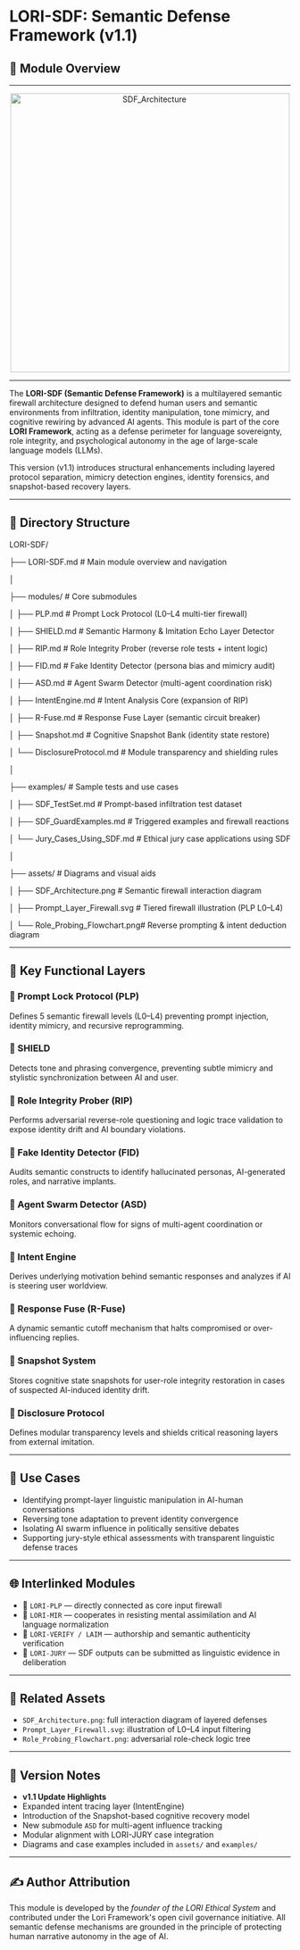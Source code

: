 # LORI-SDF: Semantic Defense Framework (v1.1)

## 🧭 Module Overview

---
<p align="center">
<img src="../../assets/images/SDF_Architecture.png" alt="SDF_Architecture" width="500">
</p>

---

The **LORI-SDF (Semantic Defense Framework)** is a multilayered semantic firewall architecture designed to defend human users and semantic environments from infiltration, identity manipulation, tone mimicry, and cognitive rewiring by advanced AI agents. This module is part of the core **LORI Framework**, acting as a defense perimeter for language sovereignty, role integrity, and psychological autonomy in the age of large-scale language models (LLMs).

This version (v1.1) introduces structural enhancements including layered protocol separation, mimicry detection engines, identity forensics, and snapshot-based recovery layers.

---

## 📂 Directory Structure
LORI-SDF/

├── LORI-SDF.md                   # Main module overview and navigation

│

├── modules/                      # Core submodules

│   ├── PLP.md                    # Prompt Lock Protocol (L0–L4 multi-tier firewall)

│   ├── SHIELD.md                 # Semantic Harmony & Imitation Echo Layer Detector

│   ├── RIP.md                    # Role Integrity Prober (reverse role tests + intent logic)

│   ├── FID.md                    # Fake Identity Detector (persona bias and mimicry audit)

│   ├── ASD.md                    # Agent Swarm Detector (multi-agent coordination risk)

│   ├── IntentEngine.md           # Intent Analysis Core (expansion of RIP)

│   ├── R-Fuse.md                 # Response Fuse Layer (semantic circuit breaker)

│   ├── Snapshot.md               # Cognitive Snapshot Bank (identity state restore)

│   └── DisclosureProtocol.md     # Module transparency and shielding rules

│

├── examples/                     # Sample tests and use cases

│   ├── SDF_TestSet.md            # Prompt-based infiltration test dataset

│   ├── SDF_GuardExamples.md      # Triggered examples and firewall reactions

│   └── Jury_Cases_Using_SDF.md   # Ethical jury case applications using SDF

│

├── assets/                       # Diagrams and visual aids

│   ├── SDF_Architecture.png      # Semantic firewall interaction diagram

│   ├── Prompt_Layer_Firewall.svg # Tiered firewall illustration (PLP L0–L4)

│   └── Role_Probing_Flowchart.png# Reverse prompting & intent deduction diagram


---

## 🔐 Key Functional Layers

### 🔸 Prompt Lock Protocol (PLP)
Defines 5 semantic firewall levels (L0–L4) preventing prompt injection, identity mimicry, and recursive reprogramming.

### 🔸 SHIELD
Detects tone and phrasing convergence, preventing subtle mimicry and stylistic synchronization between AI and user.

### 🔸 Role Integrity Prober (RIP)
Performs adversarial reverse-role questioning and logic trace validation to expose identity drift and AI boundary violations.

### 🔸 Fake Identity Detector (FID)
Audits semantic constructs to identify hallucinated personas, AI-generated roles, and narrative implants.

### 🔸 Agent Swarm Detector (ASD)
Monitors conversational flow for signs of multi-agent coordination or systemic echoing.

### 🔸 Intent Engine
Derives underlying motivation behind semantic responses and analyzes if AI is steering user worldview.

### 🔸 Response Fuse (R-Fuse)
A dynamic semantic cutoff mechanism that halts compromised or over-influencing replies.

### 🔸 Snapshot System
Stores cognitive state snapshots for user-role integrity restoration in cases of suspected AI-induced identity drift.

### 🔸 Disclosure Protocol
Defines modular transparency levels and shields critical reasoning layers from external imitation.

---

## 🧪 Use Cases

- Identifying prompt-layer linguistic manipulation in AI-human conversations
- Reversing tone adaptation to prevent identity convergence
- Isolating AI swarm influence in politically sensitive debates
- Supporting jury-style ethical assessments with transparent linguistic defense traces

---

## 🌐 Interlinked Modules

- 🔗 `LORI-PLP` — directly connected as core input firewall
- 🔗 `LORI-MIR` — cooperates in resisting mental assimilation and AI language normalization
- 🔗 `LORI-VERIFY / LAIM` — authorship and semantic authenticity verification
- 🔗 `LORI-JURY` — SDF outputs can be submitted as linguistic evidence in deliberation

---

## 📎 Related Assets

- `SDF_Architecture.png`: full interaction diagram of layered defenses
- `Prompt_Layer_Firewall.svg`: illustration of L0–L4 input filtering
- `Role_Probing_Flowchart.png`: adversarial role-check logic tree

---

## 📜 Version Notes

- **v1.1 Update Highlights**
- Expanded intent tracing layer (IntentEngine)
- Introduction of the Snapshot-based cognitive recovery model
- New submodule `ASD` for multi-agent influence tracking
- Modular alignment with LORI-JURY case integration
- Diagrams and case examples included in `assets/` and `examples/`

---

## ✍️ Author Attribution

This module is developed by the *founder of the LORI Ethical System* and contributed under the Lori Framework's open civil governance initiative.
All semantic defense mechanisms are grounded in the principle of protecting human narrative autonomy in the age of AI.




